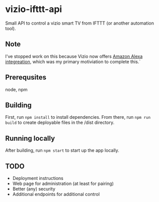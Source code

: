 # vizio-ifttt-api
Small API to control a vizio smart TV from IFTTT (or another automation tool).

## Note 

I've stopped work on this because Vizio now offers [Amazon Alexa integreation](https://www.amazon.com/dp/B079GDR9P9/ref=sr_1_1?s=digital-skills&ie=UTF8&qid=1518575245&sr=1-1&keywords=vizio), which was my primary motiviation to complete this.`

## Prerequsites

node, npm

## Building

First, run `npm install` to install dependencies. From there, run `npm run build` to create deployable files in the /dist directory.

## Running locally

After building, run `npm start` to start up the app locally.

## TODO

- Deployment instructions
- Web page for administration (at least for pairing)
- Better (any) security
- Additional endpoints for additional control

